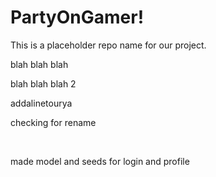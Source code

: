 # PartyOnGamer!
This is a placeholder repo name for our project. 

blah blah blah

blah blah blah 2

addalinetourya

checking for rename

<br>

made model and seeds for login and profile